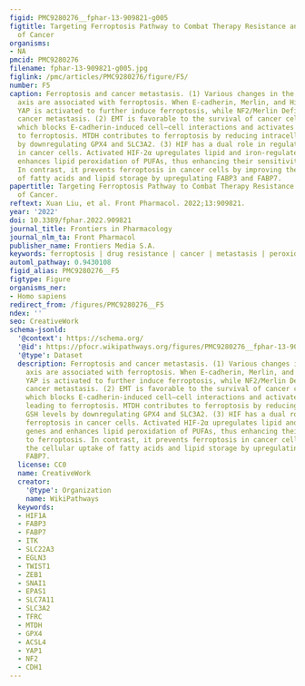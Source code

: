 ```yaml
---
figid: PMC9280276__fphar-13-909821-g005
figtitle: Targeting Ferroptosis Pathway to Combat Therapy Resistance and Metastasis
  of Cancer
organisms:
- NA
pmcid: PMC9280276
filename: fphar-13-909821-g005.jpg
figlink: /pmc/articles/PMC9280276/figure/F5/
number: F5
caption: Ferroptosis and cancer metastasis. (1) Various changes in the E-cadherin-Merlin-Hippo-YAP
  axis are associated with ferroptosis. When E-cadherin, Merlin, and Hippo are inhibited,
  YAP is activated to further induce ferroptosis, while NF2/Merlin Deficiency drives
  cancer metastasis. (2) EMT is favorable to the survival of cancer cells and metastasis,
  which blocks E-cadherin-induced cell–cell interactions and activates YAP, thus leading
  to ferroptosis. MTDH contributes to ferroptosis by reducing intracellular GSH levels
  by downregulating GPX4 and SLC3A2. (3) HIF has a dual role in regulating ferroptosis
  in cancer cells. Activated HIF-2α upregulates lipid and iron-regulated genes and
  enhances lipid peroxidation of PUFAs, thus enhancing their sensitivity to ferroptosis.
  In contrast, it prevents ferroptosis in cancer cells by improving the cellular uptake
  of fatty acids and lipid storage by upregulating FABP3 and FABP7.
papertitle: Targeting Ferroptosis Pathway to Combat Therapy Resistance and Metastasis
  of Cancer.
reftext: Xuan Liu, et al. Front Pharmacol. 2022;13:909821.
year: '2022'
doi: 10.3389/fphar.2022.909821
journal_title: Frontiers in Pharmacology
journal_nlm_ta: Front Pharmacol
publisher_name: Frontiers Media S.A.
keywords: ferroptosis | drug resistance | cancer | metastasis | peroxidation
automl_pathway: 0.9430108
figid_alias: PMC9280276__F5
figtype: Figure
organisms_ner:
- Homo sapiens
redirect_from: /figures/PMC9280276__F5
ndex: ''
seo: CreativeWork
schema-jsonld:
  '@context': https://schema.org/
  '@id': https://pfocr.wikipathways.org/figures/PMC9280276__fphar-13-909821-g005.html
  '@type': Dataset
  description: Ferroptosis and cancer metastasis. (1) Various changes in the E-cadherin-Merlin-Hippo-YAP
    axis are associated with ferroptosis. When E-cadherin, Merlin, and Hippo are inhibited,
    YAP is activated to further induce ferroptosis, while NF2/Merlin Deficiency drives
    cancer metastasis. (2) EMT is favorable to the survival of cancer cells and metastasis,
    which blocks E-cadherin-induced cell–cell interactions and activates YAP, thus
    leading to ferroptosis. MTDH contributes to ferroptosis by reducing intracellular
    GSH levels by downregulating GPX4 and SLC3A2. (3) HIF has a dual role in regulating
    ferroptosis in cancer cells. Activated HIF-2α upregulates lipid and iron-regulated
    genes and enhances lipid peroxidation of PUFAs, thus enhancing their sensitivity
    to ferroptosis. In contrast, it prevents ferroptosis in cancer cells by improving
    the cellular uptake of fatty acids and lipid storage by upregulating FABP3 and
    FABP7.
  license: CC0
  name: CreativeWork
  creator:
    '@type': Organization
    name: WikiPathways
  keywords:
  - HIF1A
  - FABP3
  - FABP7
  - ITK
  - SLC22A3
  - EGLN3
  - TWIST1
  - ZEB1
  - SNAI1
  - EPAS1
  - SLC7A11
  - SLC3A2
  - TFRC
  - MTDH
  - GPX4
  - ACSL4
  - YAP1
  - NF2
  - CDH1
---
```

